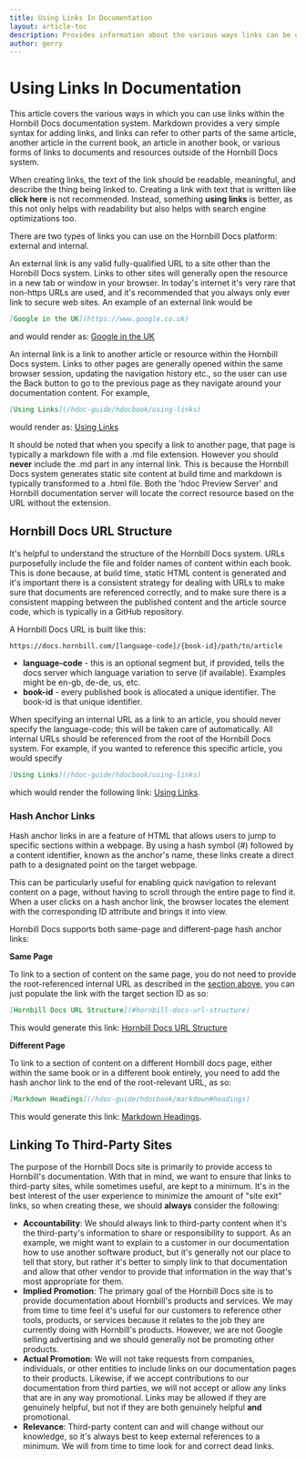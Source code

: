 ```yaml
---
title: Using Links In Documentation
layout: article-toc
description: Provides information about the various ways links can be used in documentation
author: gerry
---
```

# Using Links In Documentation

This article covers the various ways in which you can use links within the Hornbill Docs documentation system. Markdown provides
a very simple syntax for adding links, and links can refer to other parts of the same article, another article in the current book, an article in another book, or various forms of links to documents and resources outside of the Hornbill Docs system.

When creating links, the text of the link should be readable, meaningful, and describe the thing being linked to. Creating a link with text that is written like **click here** is not recommended. Instead, something **using links** is better, as this not only helps with readability but also helps with search engine optimizations too.

There are two types of links you can use on the Hornbill Docs platform: external and internal. 

An external link is any valid fully-qualified URL to a site other than the Hornbill Docs system. Links to other sites will generally open the resource in a new tab or window in your browser. In today's internet it's very rare that non-https URLs are used, and it's recommended that you always only ever link to secure web sites. An example of an external link would be

```md
[Google in the UK](https://www.google.co.uk)
```

and would render as: [Google in the UK](https://www.google.co.uk)


An internal link is a link to another article or resource within the Hornbill Docs system. Links to other pages are generally opened within the same browser session, updating the navigation history etc., so the user can use the Back button to go to the previous page as they navigate around your documentation content. For example,

```md
[Using Links](/hdoc-guide/hdocbook/using-links)
```

would render as: [Using Links](/hdoc-guide/hdocbook/using-links)

It should be noted that when you specify a link to another page, that page is typically a markdown file with a .md file extension. However you should **never** include the .md part in any internal link. This is because the Hornbill Docs system generates static site content at build time and markdown is typically transformed to a .html file. Both the 'hdoc Preview Server' and Hornbill documentation server will locate the correct resource based on the URL without the extension. 

## Hornbill Docs URL Structure

It's helpful to understand the structure of the Hornbill Docs system. URLs purposefully include the file and folder names of content within each book. This is done because, at build time, static HTML content is generated and it's important there is a consistent strategy for dealing with URLs to make sure that documents are referenced correctly, and to make sure there is a consistent mapping between the published content and the article source code, which is typically in a GitHub repository. 

A Hornbill Docs URL is built like this:

`https://docs.hornbill.com/[language-code]/{book-id}/path/to/article`

- **language-code** - this is an optional segment but, if provided, tells the docs server which language variation to serve (if available). Examples might be en-gb, de-de, us, etc.
- **book-id** - every published book is allocated a unique identifier. The book-id is that unique identifier. 

When specifying an internal URL as a link to an article, you should never specify the language-code; this will be taken care of automatically. All internal URLs should be referenced from the root of the Hornbill Docs system. For example, if you wanted to reference this specific article, you would specify

```md
[Using Links](/hdoc-guide/hdocbook/using-links)
```

which would render the following link: [Using Links](/hdoc-guide/hdocbook/using-links).

### Hash Anchor Links

Hash anchor links in are a feature of HTML that allows users to jump to specific sections within a webpage. By using a hash symbol (#) followed by a content identifier, known as the anchor's name, these links create a direct path to a designated point on the target webpage.

This can be particularly useful for enabling quick navigation to relevant content on a page, without having to scroll through the entire page to find it. When a user clicks on a hash anchor link, the browser locates the element with the corresponding ID attribute and brings it into view.

Hornbill Docs supports both same-page and different-page hash anchor links:

**Same Page**

To link to a section of content on the same page, you do not need to provide the root-referenced internal URL as described in the [section above](#hornbill-docs-url-structure), you can just populate the link with the target section ID as so:

```md
[Hornbill Docs URL Structure](#hornbill-docs-url-structure)
```

This would generate this link: [Hornbill Docs URL Structure](#hornbill-docs-url-structure)

**Different Page**

To link to a section of content on a different Hornbill docs page, either within the same book or in a different book entirely, you need to add the hash anchor link to the end of the root-relevant URL, as so:

```md
[Markdown Headings](/hdoc-guide/hdocbook/markdown#headings)
```

This would generate this link: [Markdown Headings](/hdoc-guide/hdocbook/markdown#headings).

## Linking To Third-Party Sites

The purpose of the Hornbill Docs site is primarily to provide access to Hornbill's documentation. With that in mind, we want to ensure that links to third-party sites, while sometimes useful, are kept to a minimum. It's in the best interest of the user experience to minimize the amount of "site exit" links, so when creating these, we should **always** consider the following:

- **Accountability**: We should always link to third-party content when it's the third-party's information to share or responsibility to support. As an example, we might want to explain to a customer in our documentation how to use another software product, but it's generally not our place to tell that story, but rather it's better to simply link to that documentation and allow that other vendor to provide that information in the way that's most appropriate for them. 
- **Implied Promotion**: The primary goal of the Hornbill Docs site is to provide documentation about Hornbill's products and services. We may from time to time feel it's useful for our customers to reference other tools, products, or services because it relates to the job they are currently doing with Hornbill's products.  However, we are not Google selling advertising and we should generally not be promoting other products. 
- **Actual Promotion**: We will not take requests from companies, individuals, or other entities to include links on our documentation pages to their products.  Likewise, if we accept contributions to our documentation from third parties, we will not accept or allow any links that are in any way promotional. Links may be allowed if they are genuinely helpful, but not if they are both genuinely helpful **and** promotional.
- **Relevance**: Third-party content can and will change without our knowledge, so it's always best to keep external references to a minimum. We will from time to time look for and correct dead links. 
